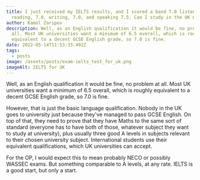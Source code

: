 ```yaml
---
title: I just received my IELTS results, and I scored a band 7.0 listening 6.5,
  reading, 7.0, writing, 7.0, and speaking 7.5. Can I study in the UK with this?
author: Kamol Zaripov
description: Well, as an English qualification it would be fine, no problem at
  all. Most UK universities want a minimum of 6.5 overall, which is roughly
  equivalent to a decent GCSE English grade, so 7.0 is fine.
date: 2022-05-14T11:53:33.492Z
tags:
  - posts
image: /assets/posts/exam-ielts_test_for_uk.png
imageAlt: IELTS for UK
---
```


Well, as an English qualification it would be fine, no problem at all. Most UK universities want a minimum of 6.5 overall, which is roughly equivalent to a decent GCSE English grade, so 7.0 is fine.

However, that is just the basic language qualification. Nobody in the UK goes to university just because they've managed to pass GCSE English. On top of that, they need to prove that they have Maths to the same sort of standard (everyone has to have both of those, whatever subject they want to study at university), plus usually three good A levels in subjects relevant to their chosen university subject. International students use their equivalent qualifications, which UK universities can accept.

For the OP, I would expect this to mean probably NECO or possibly WASSEC exams. But something comparable to A levels, at any rate. IELTS is a good start, but only a start.
